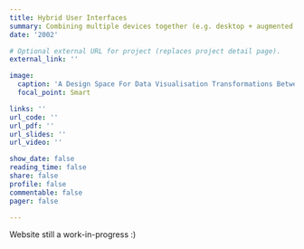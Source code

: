 ```yaml
---
title: Hybrid User Interfaces
summary: Combining multiple devices together (e.g. desktop + augmented reality) for data visualisation.
date: '2002'

# Optional external URL for project (replaces project detail page).
external_link: ''

image:
  caption: 'A Design Space For Data Visualisation Transformations Between 2D And 3D In Mixed-Reality Environments'
  focal_point: Smart

links: ''
url_code: ''
url_pdf: ''
url_slides: ''
url_video: ''

show_date: false
reading_time: false
share: false
profile: false
commentable: false
pager: false

---
```


Website still a work-in-progress :)